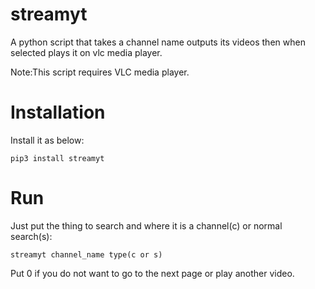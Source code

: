 # streamyt
A python script that takes a channel name outputs its videos then when selected plays it on vlc media player.

Note:This script requires VLC media player.

# Installation
Install it as below:
```
pip3 install streamyt
```
# Run
Just put the thing to search and where it is a channel(c) or normal search(s):
```
streamyt channel_name type(c or s)
```
Put 0 if you do not want to go to the next page or play another video.